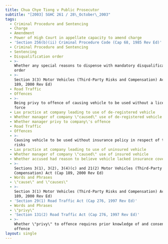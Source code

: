 ```yaml
---
title: Chua Chye Tiong v Public Prosecutor
subtitle: "[2003] SGHC 261 / 28\_October\_2003"
tags:
  - Criminal Procedure and Sentencing
  - Charge
  - Amendment
  - Power of High Court in appellate capacity to amend charge
  - 'Section 256(b)(ii) Criminal Procedure Code (Cap 68, 1985 Rev Ed)'
  - Criminal Procedure and Sentencing
  - Sentencing
  - Disqualification order
  - >-
    Whether any special reasons to dispense with mandatory disqualification
    order
  - >-
    Section 3(3) Motor Vehicles (Third-Party Risks and Compensation) Act (Cap
    189, 2000 Rev Ed)
  - Road Traffic
  - Offences
  - >-
    Being privy to offence of causing vehicle to be used without a licence in
    force
  - Lax practice at company leading to use of de-registered vehicle
  - Whether manager of company \"caused\" use of de-registered vehicle
  - Whether manager privy to company\'s offence
  - Road Traffic
  - Offences
  - >-
    Causing vehicle to be used without insurance policy in respect of thirdparty
    risks
  - Lax practice at company leading to use of uninsured vehicle
  - Whether manager of company \"caused\" use of insured vehicle
  - Whether accused had reason to believe vehicle lacked insurance coverage
  - >-
    Sections 3(1), 3(2), 3(4)(c) and 21(2) Motor Vehicles (Third-Party Risks and
    Compensation) Act (Cap 189, 2000 Rev Ed)
  - Words and Phrases
  - \"cause\" and \"causes\"
  - >-
    Section 3(1) Motor Vehicles (Third-Party Risks and Compensation) Act (Cap
    189, 2000 Rev Ed)
  - 'Section 29(1) Road Traffic Act (Cap 276, 1997 Rev Ed)'
  - Words and Phrases
  - \"privy\"
  - 'Section 131(2) Road Traffic Act (Cap 276, 1997 Rev Ed)'
  - >-
    Whether \"privy\" to offence requires prior knowledge of and consent to
    offence
layout: single
---
```


